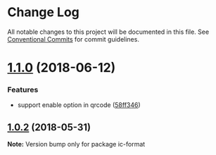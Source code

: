 # Change Log

All notable changes to this project will be documented in this file.
See [Conventional Commits](https://conventionalcommits.org) for commit guidelines.

<a name="1.1.0"></a>
# [1.1.0](https://github.com/xxxxxMiss/compare/ic-format@1.0.2...ic-format@1.1.0) (2018-06-12)


### Features

* support enable option in qrcode ([58ff346](https://github.com/xxxxxMiss/commit/58ff346))




<a name="1.0.2"></a>
## [1.0.2](https://github.com/xxxxxMiss/compare/ic-format@1.0.1...ic-format@1.0.2) (2018-05-31)




**Note:** Version bump only for package ic-format
